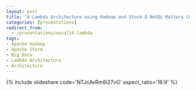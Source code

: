 ```yaml
---
layout: post
title: "A Lambda Architecture using Hadoop and Storm @ NoSQL Matters Cologne '14"
categories: [presentations]
redirect_from:
  - /presentations/nosql14-lambda
tags:
- Apache Hadoop
- Apache Storm
- Big Data
- Lambda Architecture
- Architecture
---
```


{% include slideshare code='NTJcAvRm8i27vG' aspect_ratio='16:9' %}



